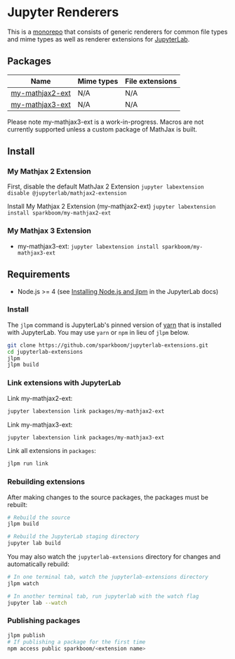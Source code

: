 # Jupyter Renderers

This is a [monorepo](https://github.com/lerna/lerna#what-does-a-lerna-repo-look-like) that consists of generic renderers for common file types and mime types as well as renderer extensions for [JupyterLab](https://github.com/jupyterlab/jupyterlab).

## Packages

| Name                                        | Mime types | File extensions |
| ------------------------------------------- | ---------- | --------------- |
| [my-mathjax2-ext](packages/my-mathjax2-ext) | N/A        | N/A             |
| [my-mathjax3-ext](packages/my-mathjax3-ext) | N/A        | N/A             |

Please note my-mathjax3-ext is a work-in-progress. Macros are not currently supported unless a custom package of MathJax is built.

## Install

### My Mathjax 2 Extension

First, disable the default MathJax 2 Extension
`jupyter labextension disable @jupyterlab/mathjax2-extension`

Install My Mathjax 2 Extension (my-mathjax2-ext)
`jupyter labextension install sparkboom/my-mathjax2-ext`

### My Mathjax 3 Extension

- my-mathjax3-ext: `jupyter labextension install sparkboom/my-mathjax3-ext`

## Requirements

- Node.js >= 4 (see [Installing Node.js and jlpm](https://github.com/jupyterlab/jupyterlab/blob/master/CONTRIBUTING.md#installing-nodejs-and-jlpm) in the JupyterLab docs)

### Install

The `jlpm` command is JupyterLab's pinned version of
[yarn](https://yarnpkg.com/) that is installed with JupyterLab. You may use
`yarn` or `npm` in lieu of `jlpm` below.

```bash
git clone https://github.com/sparkboom/jupyterlab-extensions.git
cd jupyterlab-extensions
jlpm
jlpm build
```

### Link extensions with JupyterLab

Link my-mathjax2-ext:

```bash
jupyter labextension link packages/my-mathjax2-ext
```

Link my-mathjax3-ext:

```bash
jupyter labextension link packages/my-mathjax3-ext
```

Link all extensions in `packages`:

```bash
jlpm run link
```

### Rebuilding extensions

After making changes to the source packages, the packages must be rebuilt:

```bash
# Rebuild the source
jlpm build

# Rebuild the JupyterLab staging directory
jupyter lab build
```

You may also watch the `jupyterlab-extensions` directory for changes and automatically rebuild:

```bash
# In one terminal tab, watch the jupyterlab-extensions directory
jlpm watch

# In another terminal tab, run jupyterlab with the watch flag
jupyter lab --watch
```

### Publishing packages

```bash
jlpm publish
# If publishing a package for the first time
npm access public sparkboom/<extension name>
```
